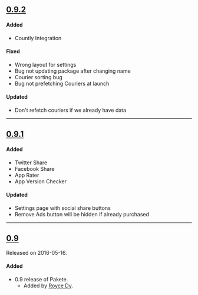 ## [0.9.2](https://github.com/paketehq/ios/releases/tag/0.9.2)

#### Added
- Countly Integration

#### Fixed
- Wrong layout for settings
- Bug not updating package after changing name
- Courier sorting bug
- Bug not prefetching Couriers at launch

#### Updated
- Don't refetch couriers if we already have data

---

## [0.9.1](https://github.com/paketehq/ios/releases/tag/0.9.1)

#### Added
- Twitter Share
- Facebook Share
- App Rater
- App Version Checker

#### Updated
- Settings page with social share buttons
- Remove Ads button will be hidden if already purchased

---

## [0.9](https://github.com/paketehq/ios/releases/tag/0.9)
Released on 2016-05-16.

#### Added
- 0.9 release of Pakete.
  - Added by [Royce Dy](https://github.com/rad182).
